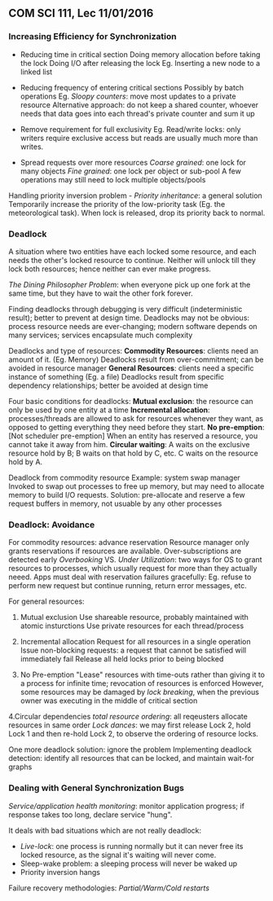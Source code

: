 ## COM SCI 111, Lec 11/01/2016
### Increasing Efficiency for Synchronization
- Reducing time in critical section
  Doing memory allocation before taking the lock
  Doing I/O after releasing the lock
  Eg. Inserting a new node to a linked list
  
- Reducing frequency of entering critical sections
  Possibly by batch operations
  Eg. *Sloopy counters*: move most updates to a private resource
  Alternative approach: do not keep a shared counter, whoever needs that data goes into each thread's private counter and sum it up
  
- Remove requirement for full exclusivity
  Eg. Read/write locks: only writers require exclusive access but reads are usually much more than writes.
  
- Spread requests over more resources
  *Coarse grained*: one lock for many objects
  *Fine grained*: one lock per object or sub-pool
  A few operations may still need to lock multiple objects/pools
  
Handling priority inversion problem - *Priority inheritance*: a general solution
	Temporarily increase the priority of the low-priority task (Eg. the meteorological task). When lock is released, drop its priority back to normal.  
	
### Deadlock
A situation where two entities have each locked some resource, and each needs the other's locked resource to continue. Neither will unlock till they lock both resources; hence neither can ever make progress.

*The Dining Philosopher Problem*: when everyone pick up one fork at the same time, but they have to wait the other fork forever.

Finding deadlocks through debugging is very difficult (indeterministic result); better to prevent at design time.
Deadlocks may not be obvious: process resource needs are ever-changing; modern software depends on many services; services encapsulate much complexity

Deadlocks and type of resources:
**Commodity Resources**: clients need an amount of it. (Eg. Memory)
	Deadlocks result from over-commitment; can be avoided in resource manager
**General Resources**: clients need a specific instance of something (Eg. a file)
	Deadlocks result from specific dependency relationships; better be avoided at design time
	
Four basic conditions for deadlocks:
**Mutual exclusion**: the resource can only be used by one entity at a time
**Incremental allocation**: processes/threads are allowed to ask for resources whenever they want, as opposed to getting everything they need before they start.
**No pre-emption**: [Not scheduler pre-emption] When an entity has reserved a resource, you cannot take it away from him.
**Circular waiting**: A waits on the exclusive resource hold by B; B waits on that hold by C, etc. C waits on the resource hold by A.

Deadlock from commodity resource Example: system swap manager
	Invoked to swap out processes to free up memory, but may need to allocate memory to build I/O requests.
	Solution: pre-allocate and reserve a few request buffers in memory, not usuable by any other processes
	
### Deadlock: Avoidance
For commodity resources: advance reservation
   Resource manager only grants reservations if resources are available. Over-subscriptions are detected early
   *Overbooking* VS. *Under Utilization*: two ways for OS to grant resources to processes, which usually request for more than they actually neeed.
   Apps must deal with reservation failures gracefully: Eg. refuse to perform new request but continue running, return error messages, etc.
   
For general resources:
1. Mutual exclusion
   Use shareable resource, probably maintained with atomic insturctions
   Use private resources for each thread/process
   
2. Incremental allocation
   Request for all resources in a single operation
   Issue non-blocking requests: a request that cannot be satisfied will immediately fail
   Release all held locks prior to being blocked
   
3. No Pre-emption
   "Lease" resources with time-outs rather than giving it to a process for infinite time; revocation of resources is enforced
   However, some resources may be damaged by *lock breaking*, when the previous owner was executing in the middle of critical section
   
4.Circular dependencies
	*total resource ordering*: all reqeusters allocate resources in same order
	*Lock dances*: we may first release Lock 2, hold Lock 1 and then re-hold Lock 2, to observe the ordering of resource locks.
	
One more deadlock solution: ignore the problem
Implementing deadlock detection: identify all resources that can be locked, and maintain wait-for graphs

### Dealing with General Synchronization Bugs
*Service/application health monitoring*: monitor application progress; if response takes too long, declare service "hung".

It deals with bad situations which are not really deadlock:
- *Live-lock*: one process is running normally but it can never free its locked resource, as the signal it's waiting will never come.
- Sleep-wake problem: a sleeping process will never be waked up
- Priority inversion hangs

Failure recovery methodologies:
*Partial/Warm/Cold restarts*
